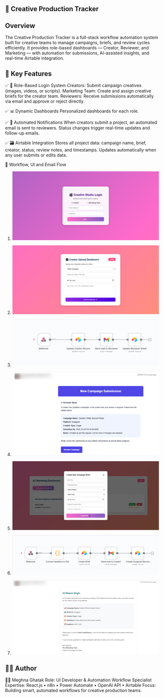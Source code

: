 ## 🎨 Creative Production Tracker

## Overview

The Creative Production Tracker is a full-stack workflow automation system built for creative teams to manage campaigns, briefs, and review cycles efficiently.
It provides role-based dashboards — Creator, Reviewer, and Marketing — with automation for submissions, AI-assisted insights, and real-time Airtable integration.

## 🚀 Key Features

✅ 🔐 Role-Based Login System
    Creators: Submit campaign creatives (images, videos, or scripts).
    Marketing Team: Create and assign creative briefs for the creator team.
    Reviewers: Receive submissions automatically via email and approve or reject directly.

✅ 📊 Dynamic Dashboards
    Personalized dashboards for each role.

✅ 📧 Automated Notifications
    When creators submit a project, an automated email is sent to reviewers.
    Status changes trigger real-time updates and follow-up emails.

✅ 🗃️ Airtable Integration
    Stores all project data: campaign name, brief, creator, status, review notes, and timestamps.
    Updates automatically when any user submits or edits data.

🧠 Workflow, UI and Email Flow

1. ![alt text](UI-Look/Login-Page.png)

2. ![alt text](UI-Look/Creator-Dashboard.png)

3. ![alt text](creative-production-tracker/n8n-workflow/Creator-Submits-Creatives/Submit-Creative-n8n.png)

4. ![alt text](creative-production-tracker/n8n-workflow/Creator-Submits-Creatives/Action-Needed-Review-the-Latest-Campaign-Update-Gmail.png)

5. ![alt text](UI-Look/Create-Brief-By-Marketing-Team.png)

6. ![alt text](creative-production-tracker/n8n-workflow/Create-Brief-By-Marketing-Team/CreateBrief-n8n.png)

7. ![alt text](creative-production-tracker/n8n-workflow/Create-Brief-By-Marketing-Team/New-Campaign-Assigned.png)

## 🧑‍💻 Author

👩‍💻 Meghna Ghatak 
Role: UI Developer & Automation Workflow Specialist
Expertise: React.js • n8n • Power Automate • OpenAI API • Airtable
Focus: Building smart, automated workflows for creative production teams.